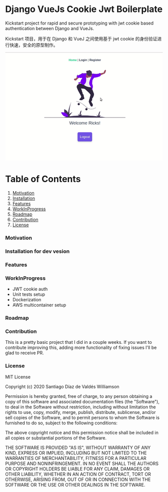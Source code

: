 # Django VueJs Cookie Jwt Boilerplate

Kickstart project for rapid and secure prototyping with jwt cookie based authentication between Django and VueJs.

Kickstart 项目，用于在 Django 和 VueJ 之间使用基于 jwt cookie 的身份验证进行快速，安全的原型制作。

![Demo](https://github.com/stgoddv/django-vue-cookie-jwt/blob/master/static/demo.gif?raw=true)

# Table of Contents

1. [Motivation](#motivation)
2. [Installation](#installation)
3. [Features](#features)
4. [WorkInProgress](#workinprogress)
5. [Roadmap](#roadmap)
6. [Contribution](#contribution)
7. [License](#license)

### Motivation

### Installation for dev vesion

### Features

### WorkInProgress

- JWT cookie auth
- Unit tests setup
- Dockerization
- AWS multicontainer setup

### Roadmap

### Contribution

This is a pretty basic project that I did in a couple weeks. If you want to contribute improving this, adding more functionality of fixing issues I'll be glad to receive PR.

### License

MIT License

Copyright (c) 2020 Santiago Díaz de Valdés Williamson

Permission is hereby granted, free of charge, to any person obtaining a copy
of this software and associated documentation files (the "Software"), to deal
in the Software without restriction, including without limitation the rights
to use, copy, modify, merge, publish, distribute, sublicense, and/or sell
copies of the Software, and to permit persons to whom the Software is
furnished to do so, subject to the following conditions:

The above copyright notice and this permission notice shall be included in all
copies or substantial portions of the Software.

THE SOFTWARE IS PROVIDED "AS IS", WITHOUT WARRANTY OF ANY KIND, EXPRESS OR
IMPLIED, INCLUDING BUT NOT LIMITED TO THE WARRANTIES OF MERCHANTABILITY,
FITNESS FOR A PARTICULAR PURPOSE AND NONINFRINGEMENT. IN NO EVENT SHALL THE
AUTHORS OR COPYRIGHT HOLDERS BE LIABLE FOR ANY CLAIM, DAMAGES OR OTHER
LIABILITY, WHETHER IN AN ACTION OF CONTRACT, TORT OR OTHERWISE, ARISING FROM,
OUT OF OR IN CONNECTION WITH THE SOFTWARE OR THE USE OR OTHER DEALINGS IN THE
SOFTWARE.
